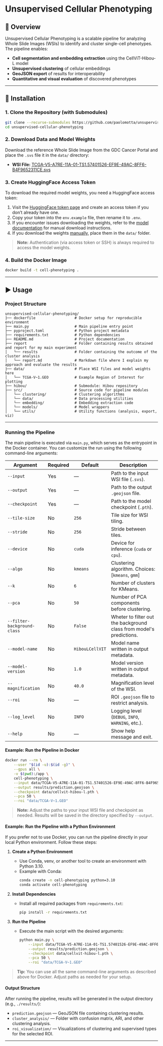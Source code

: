 
# Unsupervised Cellular Phenotyping

## 📌 Overview

Unsupervised Cellular Phenotyping is a scalable pipeline for analyzing Whole Slide Images (WSIs) to identify and cluster single-cell phenotypes. The pipeline enables:

- **Cell segmentation and embedding extraction** using the CellViT-Hibou-L model
- **Unsupervised clustering** of cellular embeddings
- **GeoJSON export** of results for interoperability
- **Quantitative and visual evaluation** of discovered phenotypes

---

## 🚀 Installation

### 1. Clone the Repository (with Submodules)

```bash
git clone --recurse-submodules https://github.com/paolomotta/unsupervised-cellular-phenotyping.git
cd unsupervised-cellular-phenotyping
```

### 2. Download Data and Model Weights

Download the reference Whole Slide Image from the GDC Cancer Portal and place the `.svs` file it in the `data/` directory:

- **WSI File:** [TCGA-V5-A7RE-11A-01-TS1.57401526-EF9E-49AC-8FF6-B4F9652311CE.svs](https://portal.gdc.cancer.gov/files/f9147f06-2902-4a64-b293-5dbf9217c668)


### 3. Create HuggingFace Access Token

To download the required model weights, you need a HuggingFace access token:

1. Visit the [HuggingFace token page](https://huggingface.co/docs/hub/security-tokens) and create an access token if you don’t already have one.
2. Copy your token into the `env.example` file, then rename it to `.env`.
3. If you encounter issues downloading the weights, refer to the [model documentation](https://huggingface.co/histai/cellvit-hibou-l) for manual download instructions.
4. If you download the weights [manually](https://huggingface.co/histai/cellvit-hibou-l), place them in the `data/` folder.

> **Note:** Authentication (via access token or SSH) is always required to access the model weights.

### 4. Build the Docker Image

```bash
docker build -t cell-phenotyping .
```

---


## ▶️ Usage

### Project Structure
```text
unsupervised-cellular-phenotyping/
├── dockerfile                  # Docker setup for reproducible environment
├── main.py                     # Main pipeline entry point
├── pyproject.toml              # Python project metadata
├── requirements.txt            # Python dependencies
├── README.md                   # Project documentation
├── report                      # Folder containing results obtained and report for my main experiment
│   └── results                 # Folder containing the outcome of the cluster analysis  
│   └── report.md               # Markdown file where I explain my approach and evaluate the results
├── data/                       # Place WSI files and model weights here
│   └── TCGA-V~1.GEO            # Example Region of Interest for plotting
├── hibou/                      # Submodule: Hibou repository
├── src/                        # Source code for pipeline modules
│   └── clustering/             # Clustering algorithms
│   └── data/                   # Data processing utilities
│   └── embedding/              # Embedding extraction code
│   └── models/                 # Model wrappers
│   └── utils/                  # Utility functions (analysis, export, viz)
```

---

### Running the Pipeline

The main pipeline is executed via `main.py`, which serves as the entrypoint in the Docker container. You can customize the run using the following command-line arguments:

| Argument          | Required | Default           | Description                                       |
|-------------------|----------|-------------------|---------------------------------------------------|
| `--input`         | Yes      | —                 | Path to the input WSI file (`.svs`).              |
| `--output`        | Yes      | —                 | Path to the output `.geojson` file.               |
| `--checkpoint`    | Yes      | —                 | Path to the model checkpoint (`.pth`).            |
| `--tile-size`     | No       | `256`             | Tile size for WSI tiling.                         |
| `--stride`        | No       | `256`             | Stride between tiles.                             |
| `--device`        | No       | `cuda`            | Device for inference (`cuda` or `cpu`).           |
| `--algo`          | No       | `kmeans`          | Clustering algorithm. Choices: [`kmeans`, `gmm`]  |
| `--k`             | No       | `6`               | Number of clusters for KMeans.                    |
| `--pca`           | No       | `50`              | Number of PCA components before clustering.       |
| `--filter-background-class`  | No       | `False`              | Wheter to filter out the background class from model's predictions.       |
| `--model-name`    | No       | `HibouLCellVIT`   | Model name written in output metadata.            |
| `--model-version` | No       | `1.0`             | Model version written in output metadata.         |
| `--magnification` | No       | `40.0`            | Magnification level of the WSI.                   |
| `--roi`           | No       | —                 | ROI `.geojson` file to restrict analysis.         |
| `--log_level`     | No       | `INFO`            | Logging level (`DEBUG`, `INFO`, `WARNING`, etc.). |
| `--help`          | No       | —                 | Show help message and exit.                       |

#### Example: Run the Pipeline in Docker

```bash
docker run --rm \
	--user "$(id -u):$(id -g)" \
	--gpus all \
	-v $(pwd):/app \
	cell-phenotyping \
	--input data/TCGA-V5-A7RE-11A-01-TS1.57401526-EF9E-49AC-8FF6-B4F9652311CE.svs \
	--output results/prediction.geojson \
	--checkpoint data/cellvit-hibou-l.pth \
	--pca 50 \
	--roi "data/TCGA-V~1.GEO"
```

> **Note:** Adjust the paths to your input WSI file and checkpoint as needed. Results will be saved in the directory specified by `--output`.


#### Example: Run the Pipeline with a Python Environment

If you prefer not to use Docker, you can run the pipeline directly in your local Python environment. Follow these steps:

1. **Create a Python Environment**
	 - Use Conda, venv, or another tool to create an environment with Python 3.10.
	 - Example with Conda:
		 ```bash
		 conda create -n cell-phenotyping python=3.10
		 conda activate cell-phenotyping
		 ```

2. **Install Dependencies**
	 - Install all required packages from `requirements.txt`:
		 ```bash
		 pip install -r requirements.txt
		 ```

3. **Run the Pipeline**
	 - Execute the main script with the desired arguments:
		 ```bash
		 python main.py \
			 --input data/TCGA-V5-A7RE-11A-01-TS1.57401526-EF9E-49AC-8FF6-B4F9652311CE.svs \
			 --output results/prediction.geojson \
			 --checkpoint data/cellvit-hibou-l.pth \
			 --pca 50 \
			 --roi "data/TCGA-V~1.GEO"
		 ```

> **Tip:** You can use all the same command-line arguments as described above for Docker. Adjust paths as needed for your setup.


#### Output Structure

After running the pipeline, results will be generated in the output directory (e.g., `./results/`):

- `prediction.geojson` — GeoJSON file containing clustering results.
- `cluster_analysis/` — Folder with confusion matrix, ARI, and other clustering analysis.
- `roi_visualization/` — Visualizations of clustering and supervised types for the selected ROI.

---


